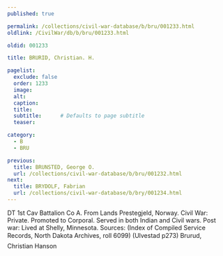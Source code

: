 ```yaml
---
published: true

permalink: /collections/civil-war-database/b/bru/001233.html
oldlink: /CivilWar/db/b/bru/001233.html

oldid: 001233

title: BRURID, Christian. H.

pagelist:
  exclude: false
  order: 1233
  image: 
  alt:
  caption:
  title:
  subtitle:      # Defaults to page subtitle
  teaser:

category: 
  - B 
  - BRU

previous:
  title: BRUNSTED, George O.
  url: /collections/civil-war-database/b/bru/001232.html  
next:
  title: BRYDOLF, Fabrian
  url: /collections/civil-war-database/b/bry/001234.html   
---
```

DT 1st Cav Battalion Co A. From Lands Prestegjeld, Norway. Civil War: Private. Promoted to Corporal. Served in both Indian and Civil wars. Post war: Lived at Shelly, Minnesota. Sources: (Index of Compiled Service Records, North Dakota Archives, roll 6099) (Ulvestad p273) &#147;Brurud, Christian Hanson&#148;